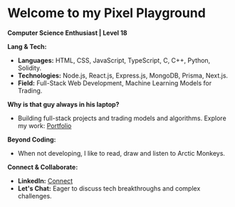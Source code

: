 # Welcome to my Pixel Playground

**Computer Science Enthusiast | Level 18**

**Lang & Tech:**
* **Languages:** HTML, CSS, JavaScript, TypeScript, C, C++, Python, Solidity.
* **Technologies:** Node.js, React.js, Express.js, MongoDB, Prisma, Next.js.
* **Field:** Full-Stack Web Development, Machine Learning Models for Trading.

**Why is that guy always in his laptop?**
* Building full-stack projects and trading models and algorithms. Explore my work: [Portfolio](https://github.com/Basith-Ahmed)

**Beyond Coding:**
* When not developing, I like to read, draw and listen to Arctic Monkeys.

**Connect & Collaborate:**
* **LinkedIn:** [Connect](www.linkedin.com/in/basith-ahmed)
* **Let's Chat:** Eager to discuss tech breakthroughs and complex challenges.
